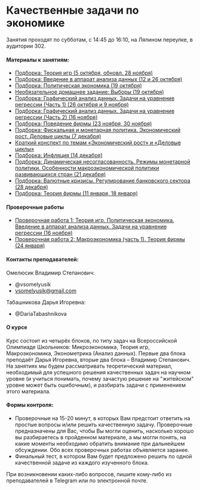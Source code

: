 # Качественные задачи по экономике

Занятия проходят по субботам, с 14:45 до 16:10, на Лялином переулке, в аудитории 302. 

#### Материалы к занятиям:
- [Подборка: Теория игр (5 октября, обновл. 28 ноября)](https://github.com/V-Marco/qualitative_economics/blob/master/problem_set_1.pdf)
- [Подборка: Введение в аппарат анализа данных (12 и 26 октября)](https://github.com/V-Marco/qualitative_economics/blob/master/problem_set_intro_to_ad.pdf)
- [Подборка: Политическая экономика (19 октября)](https://github.com/V-Marco/qualitative_economics/blob/master/problem_set_2.pdf)
- [Необязательное домашнее задание: Выборы (19 октября)](https://github.com/V-Marco/qualitative_economics/blob/master/problem_set_elections.pdf)
- [Подборка: Графический анализ данных. Задачи на уравнение регрессии (Часть 1) (26 октября и 9 ноября)](https://github.com/V-Marco/qualitative_economics/blob/master/problem_set_regression.pdf)
- [Подборка: Графический анализ данных. Задачи на уравнение регрессии (Часть 2) (16 ноября)](https://github.com/V-Marco/qualitative_economics/blob/master/problem_set_regr2.pdf)
- [Подборка: Поведение фирмы (23 ноября, 30 ноября)](https://github.com/V-Marco/qualitative_economics/blob/master/problem_set_firms.pdf)
- [Подборка: Фискальная и монетарная политика. Экономический рост. Деловые циклы (7 декабря)](https://github.com/V-Marco/qualitative_economics/blob/master/macro_1/macro_1_ps.pdf)
- [Краткий конспект по темам «Экономический рост» и «Деловые циклы»](https://github.com/V-Marco/qualitative_economics/blob/master/Macro_theory.pdf)
- [Подборка: Инфляция (14 декабря)](https://github.com/V-Marco/qualitative_economics/blob/master/macro_2/macro_2_ps.pdf)
- [Подборка: Динамическая несогласованность. Режимы монетарной политики. Особенности макроэкономической политики развивающихся стран (21 декабря)](https://github.com/V-Marco/qualitative_economics/blob/master/macro_3/macro_3_ps.pdf)
- [Подборка: Валютные кризисы. Регулирование банковского сектора (28 декабря)](https://github.com/V-Marco/qualitative_economics/blob/master/macro_4/macro_4_ps.pdf)
- [Подборка: Теория фирмы (11 января, 18 января)](https://github.com/V-Marco/qualitative_economics/blob/master/problem_set_firms_2.pdf)

#### Проверочные работы
- [Проверочная работа 1: Теория игр. Политическая экономика. Введение в аппарат анализа данных. Задачи на уравнение регрессии (16 ноября)](https://github.com/V-Marco/qualitative_economics/blob/master/test_1.pdf)
- [Проверочная работа 2: Макроэкономика (часть 1). Теория фирмы (24 января)](https://github.com/V-Marco/qualitative_economics/blob/master/test_2.pdf)

#### Контакты преподавателей:

Омелюсик Владимир Степанович: 
- @vsomelyusik
- vsomelyusik@gmail.com
 
Табашникова Дарья Игоревна: 
- @DariaTabashnikova

#### О курсе
Курс состоит из четырёх блоков, по типу задач на Всероссийской Олимпиаде Школьников: Микроэкономика, Теория игр, Макроэкономика, Эконометрика (Анализ данных). Первые два блока преподаёт Дарья Игоревна, вторые два блока – Владимир Степанович. На занятиях мы будем рассматривать теоретический материал, необходимый для успешного решения качественных задач на научном уровне (и учиться понимать, почему зачастую решение на "житейском" уровне может быть ошибочным), и разбирать задачи с применением этого материала.

#### Формы контроля: 
- Проверочные на 15-20 минут, в которых Вам предстоит ответить на простые вопросы и/или решить качественную задачу. Проверочные предназначены для Вас, чтобы Вы могли оценить, насколько хорошо вы разбираетесь в пройденном материале, а мы могли понять, на какие моменты необходимо обратить внимание при дальнейшем обсуждении. Обо всех проверочных работах объявляется заранее.
- Финальный тест, в котором Вам будет предложено решить по одной качественной задаче из каждого изученного блока.

При возникновении каких-либо вопросов, пишите кому-либо из преподавателей в Telegram или по электронной почте. 

